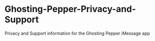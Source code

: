 # Ghosting-Pepper-Privacy-and-Support
Privacy and Support information for the Ghosting Pepper iMessage app
